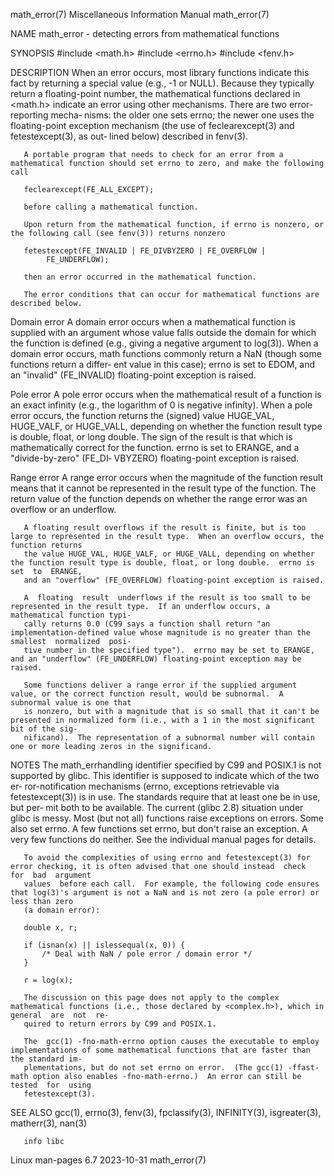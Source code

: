 math_error(7)						       Miscellaneous Information Manual							 math_error(7)

NAME
       math_error - detecting errors from mathematical functions

SYNOPSIS
       #include <math.h>
       #include <errno.h>
       #include <fenv.h>

DESCRIPTION
       When  an	 error	occurs,	 most  library	functions indicate this fact by returning a special value (e.g., -1 or NULL).  Because they typically return a
       floating-point number, the mathematical functions declared in <math.h> indicate an error using other mechanisms.	 There are two error-reporting	mecha‐
       nisms:  the  older  one sets errno; the newer one uses the floating-point exception mechanism (the use of feclearexcept(3) and fetestexcept(3), as out‐
       lined below) described in fenv(3).

       A portable program that needs to check for an error from a mathematical function should set errno to zero, and make the following call

	   feclearexcept(FE_ALL_EXCEPT);

       before calling a mathematical function.

       Upon return from the mathematical function, if errno is nonzero, or the following call (see fenv(3)) returns nonzero

	   fetestexcept(FE_INVALID | FE_DIVBYZERO | FE_OVERFLOW |
			FE_UNDERFLOW);

       then an error occurred in the mathematical function.

       The error conditions that can occur for mathematical functions are described below.

   Domain error
       A domain error occurs when a mathematical function is supplied with an argument whose value falls outside the domain for which the function is  defined
       (e.g., giving a negative argument to log(3)).  When a domain error occurs, math functions commonly return a NaN (though some functions return a differ‐
       ent value in this case); errno is set to EDOM, and an "invalid" (FE_INVALID) floating-point exception is raised.

   Pole error
       A pole error occurs when the mathematical result of a function is an exact infinity (e.g., the logarithm of 0 is negative infinity).  When a pole error
       occurs,	the  function returns the (signed) value HUGE_VAL, HUGE_VALF, or HUGE_VALL, depending on whether the function result type is double, float, or
       long double.  The sign of the result is that which is mathematically correct for the function.  errno is set to ERANGE, and a "divide-by-zero"  (FE_DI‐
       VBYZERO) floating-point exception is raised.

   Range error
       A  range	 error	occurs	when  the magnitude of the function result means that it cannot be represented in the result type of the function.  The return
       value of the function depends on whether the range error was an overflow or an underflow.

       A floating result overflows if the result is finite, but is too large to represented in the result type.	 When an overflow occurs, the function returns
       the value HUGE_VAL, HUGE_VALF, or HUGE_VALL, depending on whether the function result type is double, float, or long double.  errno is set  to  ERANGE,
       and an "overflow" (FE_OVERFLOW) floating-point exception is raised.

       A  floating  result  underflows if the result is too small to be represented in the result type.	 If an underflow occurs, a mathematical function typi‐
       cally returns 0.0 (C99 says a function shall return "an implementation-defined value whose magnitude is no greater than the smallest  normalized	 posi‐
       tive number in the specified type").  errno may be set to ERANGE, and an "underflow" (FE_UNDERFLOW) floating-point exception may be raised.

       Some functions deliver a range error if the supplied argument value, or the correct function result, would be subnormal.	 A subnormal value is one that
       is nonzero, but with a magnitude that is so small that it can't be presented in normalized form (i.e., with a 1 in the most significant bit of the sig‐
       nificand).  The representation of a subnormal number will contain one or more leading zeros in the significand.

NOTES
       The  math_errhandling  identifier specified by C99 and POSIX.1 is not supported by glibc.  This identifier is supposed to indicate which of the two er‐
       ror-notification mechanisms (errno, exceptions retrievable via fetestexcept(3)) is in use.  The standards require that at least one be in use, but per‐
       mit both to be available.  The current (glibc 2.8) situation under glibc is messy.  Most (but not all) functions raise exceptions on errors.  Some also
       set errno.  A few functions set errno, but don't raise an exception.  A very few functions do neither.  See the individual manual pages for details.

       To avoid the complexities of using errno and fetestexcept(3) for error checking, it is often advised that one should instead  check  for	 bad  argument
       values  before each call.  For example, the following code ensures that log(3)'s argument is not a NaN and is not zero (a pole error) or less than zero
       (a domain error):

	   double x, r;

	   if (isnan(x) || islessequal(x, 0)) {
	       /* Deal with NaN / pole error / domain error */
	   }

	   r = log(x);

       The discussion on this page does not apply to the complex mathematical functions (i.e., those declared by <complex.h>), which in general	 are  not  re‐
       quired to return errors by C99 and POSIX.1.

       The  gcc(1) -fno-math-errno option causes the executable to employ implementations of some mathematical functions that are faster than the standard im‐
       plementations, but do not set errno on error.  (The gcc(1) -ffast-math option also enables -fno-math-errno.)  An error can still be  tested  for	 using
       fetestexcept(3).

SEE ALSO
       gcc(1), errno(3), fenv(3), fpclassify(3), INFINITY(3), isgreater(3), matherr(3), nan(3)

       info libc

Linux man-pages 6.7							  2023-10-31								 math_error(7)
